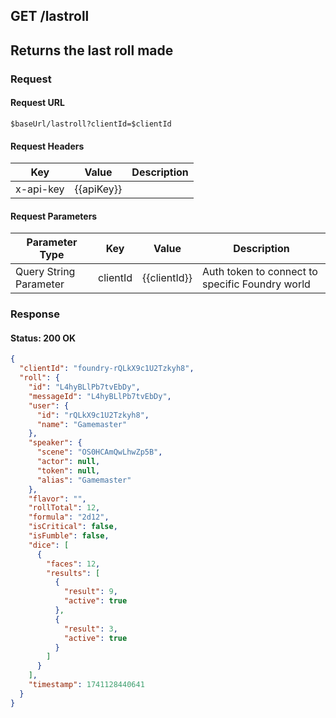 ## **GET** /lastroll

## Returns the last roll made

### Request

#### Request URL

```
$baseUrl/lastroll?clientId=$clientId
```

#### Request Headers

| Key | Value | Description |
| --- | ----- | ----------- |
| x-api-key | \{\{apiKey\}\} |   |

#### Request Parameters

| Parameter Type | Key | Value | Description |
| -------------- | --- | ----- | ----------- |
| Query String Parameter | clientId | \{\{clientId\}\} | Auth token to connect to specific Foundry world |

### Response

#### Status: 200 OK

```json
{
  "clientId": "foundry-rQLkX9c1U2Tzkyh8",
  "roll": {
    "id": "L4hyBLlPb7tvEbDy",
    "messageId": "L4hyBLlPb7tvEbDy",
    "user": {
      "id": "rQLkX9c1U2Tzkyh8",
      "name": "Gamemaster"
    },
    "speaker": {
      "scene": "OS0HCAmQwLhwZp5B",
      "actor": null,
      "token": null,
      "alias": "Gamemaster"
    },
    "flavor": "",
    "rollTotal": 12,
    "formula": "2d12",
    "isCritical": false,
    "isFumble": false,
    "dice": [
      {
        "faces": 12,
        "results": [
          {
            "result": 9,
            "active": true
          },
          {
            "result": 3,
            "active": true
          }
        ]
      }
    ],
    "timestamp": 1741128440641
  }
}
```


